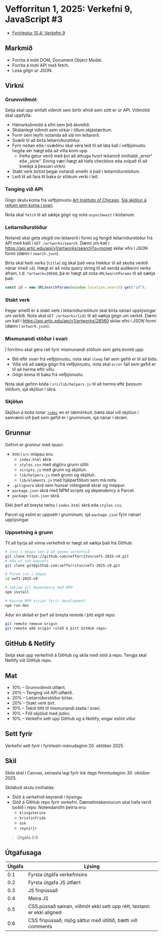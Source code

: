 # Vefforritun 1, 2025: Verkefni 9, JavaScript #3

- [Fyrirlestur 10.4: Verkefni 9](https://youtu.be/oJIBdcTToaI)

## Markmið

- Forrita á móti DOM, Document Object Model.
- Forrita á móti API með fetch.
- Lesa gögn úr JSON.

## Virkni

### Grunnviðmót

Setja skal upp einfalt viðmót sem birtir efnið sem sótt er úr API. Viðmótið skal uppfylla:

- Hámarksbreidd á efni sem þið ákveðið.
- Skalanlegt viðmót sem virkar í öllum skjástærðum.
- Form sem leyfir notanda að slá inn leitarorð.
- Svæði til að birta leitarniðurstöður.
- Fyrir neðan eða í svæðinu skal vera leið til að láta kall í vefþjónustu hegða sér hægt eða að villa komi upp.
  - Þetta getur verið með því að athuga hvort leitarorð innihaldi „error“ eða „slow“. Einnig væri hægt að hafa checkbox eða svipað til að kveikja á þessari virkni.
- Stakt verk birtist þegar notandi smellir á það í leitarniðurstöðum.
- Leið til að fara til baka úr stökum verki í leit.

### Tenging við API

Gögn skulu koma frá vefþjónustu [Art Institute of Chicago](https://api.artic.edu/docs/#introduction). [Sjá skjölun á reitum sem koma í svari](https://api.artic.edu/docs/#fields).

Nota skal `fetch` til að sækja gögn og nota `async`/`await` í kóðanum.

### Leitarniðurstöður

Notandi skal geta slegið inn leitarorð í formi og fengið leitarniðurstöður frá API með kalli í `GET /artworks/search`. Dæmi um kall í https://api.artic.edu/api/v1/artworks/search?q=monet skilar efni í JSON formi (dæmi í `search.json`).

Birta skal heiti verks (`title`) og skal það vera hlekkur til að skoða verkið nánar (með `id`). Hægt er að nota query string til að senda auðkenni verks áfram, t.d. `?artwork=28560`, þá er hægt að nota `URLSearchParams` til að sækja það:

```js
const id = new URLSearchParams(window.location.search).get("id");
```

### Stakt verk

Þegar smellt er á stakt verk í leitarniðurstöðum skal birta nánari upplýsingar um verkið. Nota skal `GET /artworks/{id}` til að sækja gögn um verkið. Dæmi um kall í https://api.artic.edu/api/v1/artworks/28560 skilar efni í JSON formi (dæmi í `artwork.json`).

### Mismunandi stöður í svari

Í forritinu skal gera ráð fyrir mismunandi stöðum sem geta komið upp:

- Bið eftir svari frá vefþjónustu, nota skal `sleep` fall sem gefið er til að bíða.
- Villa við að sækja gögn frá vefþjónustu, nota skal `error` fall sem gefið er til að herma eftir villu.
- Gögn koma til baka frá vefþjónustu.

Nota skal gefinn kóða í `src/lib/helpers.js` til að herma eftir þessum stöðum, sjá skjölun í skrá.

### Skjölun

Skjölun á kóða notar [`jsdoc`](https://jsdoc.app/) en er takmörkuð, bæta skal við skjölun í samræmi við það sem gefið er í grunninum, sjá nánar í skrám.

## Grunnur

Gefinn er grunnur með lausn:

- Inni í `src` möppu eru:
  - `index.html` skrá
  - `styles.css` með algjöru grunn útliti
  - `scripts.js` með grunn og skjölun.
  - `lib/helpers.js` með grunn og skjölun.
  - `lib/elements.js` með hjálparföllum sem má nota.
- `.gitignore` skrá sem hunsar viðeigandi skrár og möppur.
- `package.json` skrá með NPM scripts og dependency á Parcel.
- `package-lock.json` skrá.

Ekki þarf að breyta neinu í `index.html` skrá eða `styles.css`.

Parcel og eslint er uppsett í grunninum, sjá `package.json` fyrir nánari upplýsingar.

### Uppsetning á grunn

Til að byrja að vinna verkefnið er hægt að sækja það frá GitHub:

```bash
# Inni í möppu sem á að geyma verkefnið
git clone https://github.com/vefforritun/vef1-2025-v9.git
# eða ef ssh uppsett
git clone git@github.com:vefforritun/vef1-2025-v9.git

# Förum inn í möppu
cd vef1-2025-v9

# Sækjum öll dependency með NPM
npm install

# Keyrum NPM script fyrir development
npm run dev
```

Áður en skilað er þarf að breyta remote í þitt eigið repo:

```bash
git remote remove origin
git remote add origin <slóð á þitt GitHub repo>
```

## GitHub & Netlify

Setja skal upp verkefnið á GitHub og skila með slóð á repo. Tengja skal Netlify við GitHub repo.

## Mat

- 10% – Grunnviðmót útfært.
- 20% – Tenging við API útfærð.
- 20% – Leitarniðurstöður birtar.
- 20% – Stakt verk birt.
- 10% – Tekið tillit til mismunandi staða í svari.
- 10% – Föll skjöluð með jsdoc.
- 10% – Verkefni sett upp GitHub og á Netlify; engar eslint villur

## Sett fyrir

Verkefni sett fyrir í fyrirlestri mánudaginn 20. október 2025.

## Skil

Skila skal í Canvas, seinasta lagi fyrir lok dags fimmtudaginn 30. október 2025.

Skilaboð skulu innihalda:

- Slóð á verkefnið keyrandi í hýsingu
- Slóð á GitHub repo fyrir verkefni. Dæmatímakennurum skal hafa verið boðið í repo. Notendanöfn þeirra eru:
  - `klingsterina`
  - `kristinfrida`
  - `osk`
  - `reynirjr`

> Útgáfa 0.6

## Útgáfusaga

| Útgáfa | Lýsing                     |
| ------ | -------------------------- |
| 0.1    | Fyrsta útgáfa verkefnisins |
| 0.2    | Fyrsta útgafa JS útfært |
| 0.3    | JS fínpússað |
| 0.4    | Meira JS |
| 0.5    | CSS pússað saman, viðmót ekki sett upp rétt, textann er ekki aligned |
| 0.6    | CSS fínpússað, mjög sáttur með útlitið, bætti við comments |
